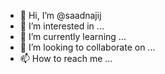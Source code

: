 - 👋 Hi, I’m @saadnajij
- 👀 I’m interested in ...
- 🌱 I’m currently learning ...
- 💞️ I’m looking to collaborate on ...
- 📫 How to reach me ...

<!---
saadnajij/saadnajij is a ✨ special ✨ repository because its `README.md` (this file) appears on your GitHub profile.
You can click the Preview link to take a look at your changes.
--->
